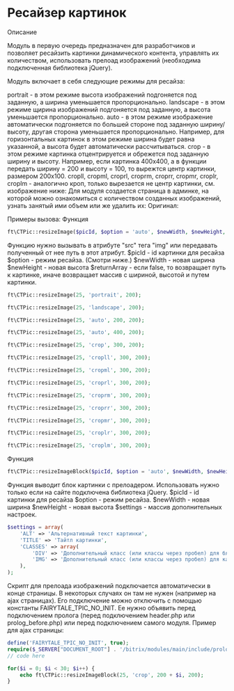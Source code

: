 # Ресайзер картинок

Описание 

Модуль в первую очередь предназначен для разработчиков и позволяет ресайзить картинки динамического контента, управлять их количеством, использовать прелоад изображений (необходима подключенная библиотека jQuery).

Модуль включает в себя следующие режимы для ресайза:

portrait - в этом режиме высота изображений подгоняется под заданную, а ширина уменьшается пропорционально.
landscape - в этом режиме щирина изображений подгоняется под заданную, а высота уменьшается пропорционально.
auto - в этом режиме изображение автоматически подгоняется по большей стороне под заданную ширину/высоту, другая сторона уменьшается пропорционально. 
Например, для горизонтальных картинок в этом режиме ширина будет равна указанной, а высота будет автоматически рассчитываться.
crop - в этом режиме картинка отцентрируется и обрежется под заданную ширину и высоту. 
Например, если картинка 400х400, а в функции передать ширину = 200 и высоту = 100, то вырежтся центр картинки, размером 200х100.
cropll, cropml, croprl, croprm, croprr, cropmr, croplr, croplm - аналогично кроп, только вырезается не центр картинки, см. изображение ниже: 
Для модуля создается страница в админке, на которой можно ознакомиться с количеством созданных изображений, узнать занятый ими объем или же удалить их: 
Оригинал:

Примеры вызова:
Функция
```php
ft\CTPic::resizeImage($picId, $option = 'auto', $newWidth, $newHeight, $returnArray = false);
```

Функцию нужно вызывать в атрибуте "src" тега "img" или передавать полученный от нее путь в этот атрибут.
$picId - id картинки для ресайза
$option - режим ресайза. (Смотри ниже.)
$newWidth - новая ширина
$newHeight - новая высота
$returnArray - если false, то возвращает путь к картинке, иначе возвращает массив с шириной, высотой и путем картинки.

```php
ft\CTPic::resizeImage(25, 'portrait', 200);

ft\CTPic::resizeImage(25, 'landscape', 200);

ft\CTPic::resizeImage(25, 'auto', 200, 200);

ft\CTPic::resizeImage(25, 'auto', 400, 200);

ft\CTPic::resizeImage(25, 'crop', 300, 200);

ft\CTPic::resizeImage(25, 'cropll', 300, 200);

ft\CTPic::resizeImage(25, 'cropml', 300, 200);

ft\CTPic::resizeImage(25, 'croprl', 300, 200);

ft\CTPic::resizeImage(25, 'croprm', 300, 200);

ft\CTPic::resizeImage(25, 'croprr', 300, 200);

ft\CTPic::resizeImage(25, 'cropmr', 300, 200);

ft\CTPic::resizeImage(25, 'croplr', 300, 200);

ft\CTPic::resizeImage(25, 'croplm', 300, 200);
```


Функция
```php
ft\CTPic::resizeImageBlock($picId, $option = 'auto', $newWidth, $newHeight, $settings = array());
```

Функция выводит блок картинки с прелоадером. Использовать нужно только если на сайте подключена библиотека jQuery.
$picId - id картинки для ресайза
$option - режим ресайза.
$newWidth - новая ширина
$newHeight - новая высота
$settings - массив дополнительных настроек.

```php
$settings = array(
	'ALT' => 'Альтернативный текст картинки', 
	'TITLE' => 'Тайтл картинки', 
	'CLASSES' => array(
		'DIV' => 'Дополнительный класс (или классы через пробел) для блока, оборачивающего картинку', 
		'IMG' => 'Дополнительный класс (или классы через пробел) для картинки')
	),
);
```

							
Скрипт для прелоада изображений подключается автоматически в конце страницы. 
В некоторых случаях он там не нужен (например на ajax страницах). Его подключение можно отключить с помощью константы FAIRYTALE_TPIC_NO_INIT.
Ее нужно объявить перед подключением пролога (перед подключением header.php или prolog_before.php) или перед подключением самого модуля.
Пример для ajax страницы:

```php
define('FAIRYTALE_TPIC_NO_INIT', true);
require($_SERVER["DOCUMENT_ROOT"] . '/bitrix/modules/main/include/prolog_before.php');
// code here
```

							
```php
for($i = 0; $i < 30; $i++) {
	echo ft\CTPic::resizeImageBlock(25, 'crop', 200 + $i, 200);
}
```

					